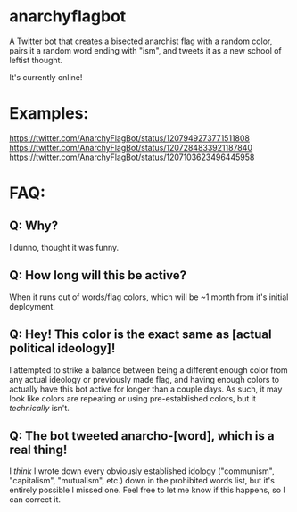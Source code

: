 # anarchyflagbot
A Twitter bot that creates a bisected anarchist flag with a random color, pairs it a random word ending with "ism", and tweets it as a new school of leftist thought.

It's currently online!

# Examples:
https://twitter.com/AnarchyFlagBot/status/1207949273771511808
https://twitter.com/AnarchyFlagBot/status/1207284833921187840
https://twitter.com/AnarchyFlagBot/status/1207103623496445958

# FAQ:
## Q: Why?
I dunno, thought it was funny.

## Q: How long will this be active?
When it runs out of words/flag colors, which will be ~1 month from it's initial deployment.

## Q: Hey! This color is the exact same as [actual political ideology]!
I attempted to strike a balance between being a different enough color from any actual ideology or previously made flag, and having enough colors to actually have this bot active for longer than a couple days. As such, it may look like colors are repeating or using pre-established colors, but it *technically* isn't.

## Q: The bot tweeted anarcho-[word], which is a real thing!
I *think* I wrote down every obviously established idology ("communism", "capitalism", "mutualism", etc.) down in the prohibited words list, but it's entirely possible I missed one. Feel free to let me know if this happens, so I can correct it.
